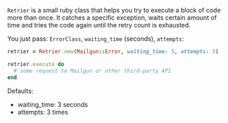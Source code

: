 `Retrier` is a small ruby class that helps you try to execute a block of code more than once.
It catches a specific exception, waits certain amount of time and tries the code again until the retry count is exhausted.

You just pass: `ErrorClass`, `waiting_time` (seconds), `attempts`:
```ruby
retrier = Retrier.new(Mailgun::Error, waiting_time: 5, attempts: 3)

retrier.execute do
  # some request to Mailgun or other third-party API
end
```

Defaults:
- waiting_time: 3 seconds
- attempts: 3 times
